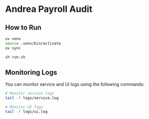 # Andrea Payroll Audit

## How to Run

```bash
uv venv
source .venv/bin/activate
uv sync

sh run.sh
```

## Monitoring Logs

You can monitor service and UI logs using the following commands:

```bash
# Monitor service logs
tail -f logs/service.log

# Monitor UI logs
tail -f logs/ui.log
```